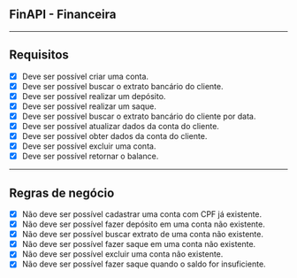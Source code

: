 ## FinAPI - Financeira

---

## Requisitos

- [X] Deve ser possível criar uma conta.
- [X] Deve ser possível buscar o extrato bancário do cliente.
- [X] Deve ser possível realizar um depósito.
- [X] Deve ser possível realizar um saque.
- [X] Deve ser possível buscar o extrato bancário do cliente por data.
- [X] Deve ser possível atualizar dados da conta do cliente.
- [X] Deve ser possível obter dados da conta do cliente.
- [X] Deve ser possível excluir uma conta.
- [X] Deve ser possível retornar o balance.

---

## Regras de negócio

- [X] Não deve ser possível cadastrar uma conta com CPF já existente.
- [X] Não deve ser possível fazer depósito em uma conta não existente.
- [X] Não deve ser possível buscar extrato de uma conta não existente.
- [X] Não deve ser possível fazer saque em uma conta não existente.
- [X] Não deve ser possível excluir uma conta não existente.
- [X] Não deve ser possível fazer saque quando o saldo for insuficiente.
